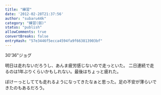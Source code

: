 ```yaml
---
title: "練習"
date: '2012-02-28T21:37:56'
author: "subaru44k"
category: "練習(弱)"
status: "publish"
allowComments: true
convertBreaks: false
entryHash: "57e3446f5ecca4594fa9f663813903bf"
---
```

30'36"ジョグ

明日は走れないだろうし、あんま疲労感じないので走っといた。
二日連続で走るのは1年ぶりくらいかもしれない。最後はちょっと疲れた。

ぼけーっとしてても走れるようになってきたなぁと思った。足の不安が薄らいできたのもあるだろう。
